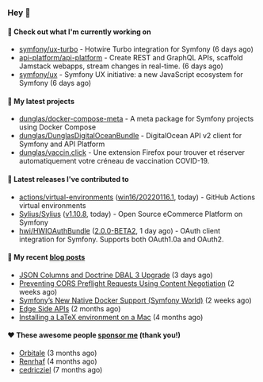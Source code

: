 ### Hey 👋

#### 👷 Check out what I'm currently working on

- [symfony/ux-turbo](https://github.com/symfony/ux-turbo) - Hotwire Turbo integration for Symfony (6 days ago)
- [api-platform/api-platform](https://github.com/api-platform/api-platform) - Create REST and GraphQL APIs, scaffold Jamstack webapps, stream changes in real-time. (6 days ago)
- [symfony/ux](https://github.com/symfony/ux) - Symfony UX initiative: a new JavaScript ecosystem for Symfony (6 days ago)

#### 🌱 My latest projects

- [dunglas/docker-compose-meta](https://github.com/dunglas/docker-compose-meta) - A meta package for Symfony projects using Docker Compose
- [dunglas/DunglasDigitalOceanBundle](https://github.com/dunglas/DunglasDigitalOceanBundle) - DigitalOcean API v2 client for Symfony and API Platform
- [dunglas/vaccin.click](https://github.com/dunglas/vaccin.click) - Une extension Firefox pour trouver et réserver automatiquement votre créneau de vaccination COVID-19.

#### 🔭 Latest releases I've contributed to

- [actions/virtual-environments](https://github.com/actions/virtual-environments) ([win16/20220116.1](https://github.com/actions/virtual-environments/releases/tag/win16%2F20220116.1), today) - GitHub Actions virtual environments
- [Sylius/Sylius](https://github.com/Sylius/Sylius) ([v1.10.8](https://github.com/Sylius/Sylius/releases/tag/v1.10.8), today) - Open Source eCommerce Platform on Symfony
- [hwi/HWIOAuthBundle](https://github.com/hwi/HWIOAuthBundle) ([2.0.0-BETA2](https://github.com/hwi/HWIOAuthBundle/releases/tag/2.0.0-BETA2), 1 day ago) - OAuth client integration for Symfony. Supports both OAuth1.0a and OAuth2.

#### 📜 My recent [blog posts](https://dunglas.fr)

- [JSON Columns and Doctrine DBAL 3 Upgrade](https://dunglas.fr/2022/01/json-columns-and-doctrine-dbal-3-upgrade/) (3 days ago)
- [Preventing CORS Preflight Requests Using Content Negotiation](https://dunglas.fr/2022/01/preventing-cors-preflight-requests-using-content-negotiation/) (2 weeks ago)
- [Symfony’s New Native Docker Support (Symfony World)](https://dunglas.fr/2021/12/symfonys-new-native-docker-support-symfony-world/) (2 weeks ago)
- [Edge Side APIs](https://dunglas.fr/2021/10/edge-side-apis/) (2 months ago)
- [Installing a LaTeX environment on a Mac](https://dunglas.fr/2021/09/installing-a-latex-environment-on-a-mac/) (4 months ago)

#### ❤️ These awesome people [sponsor me](https://github.com/sponsors/dunglas) (thank you!)

- [Orbitale](https://github.com/Orbitale) (3 months ago)
- [Renrhaf](https://github.com/Renrhaf) (4 months ago)
- [cedricziel](https://github.com/cedricziel) (7 months ago)
